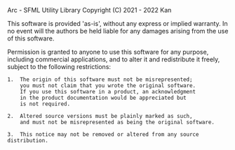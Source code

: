 
Arc - SFML Utility Library
Copyright (C) 2021 - 2022 Kan

This software is provided 'as-is', without any express or implied warranty.
In no event will the authors be held liable for any damages arising from the use of this software.

Permission is granted to anyone to use this software for any purpose, including commercial applications,
and to alter it and redistribute it freely, subject to the following restrictions:

	1.	The origin of this software must not be misrepresented;
		you must not claim that you wrote the original software.
		If you use this software in a product, an acknowledgment
		in the product documentation would be appreciated but
		is not required.

	2.	Altered source versions must be plainly marked as such,
		and must not be misrepresented as being the original software.

	3.	This notice may not be removed or altered from any source distribution.
